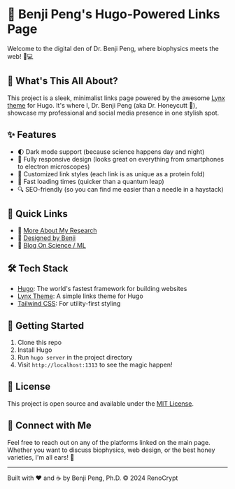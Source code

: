 # 🦁 Benji Peng's Hugo-Powered Links Page

Welcome to the digital den of Dr. Benji Peng, where biophysics meets the web! 🧬💻

## 🚀 What's This All About?

This project is a sleek, minimalist links page powered by the awesome [Lynx theme](https://github.com/jpanther/lynx) for Hugo. It's where I, Dr. Benji Peng (aka Dr. Honeycutt 🍯), showcase my professional and social media presence in one stylish spot.

## ✨ Features

- 🌓 Dark mode support (because science happens day and night)
- 📱 Fully responsive design (looks great on everything from smartphones to electron microscopes)
- 🎨 Customized link styles (each link is as unique as a protein fold)
- 🚀 Fast loading times (quicker than a quantum leap)
- 🔍 SEO-friendly (so you can find me easier than a needle in a haystack)

## 🔗 Quick Links

- 🧪 [More About My Research](https://benji-scientist.renocrypt.com/)
- 🎨 [Designed by Benji](https://benji-design.renocrypt.com)
- 📝 [Blog On Science / ML](https://www.renocrypt.com)

## 🛠 Tech Stack

- [Hugo](https://gohugo.io/): The world's fastest framework for building websites
- [Lynx Theme](https://github.com/jpanther/lynx): A simple links theme for Hugo
- [Tailwind CSS](https://tailwindcss.com/): For utility-first styling

## 🚀 Getting Started

1. Clone this repo
2. Install Hugo
3. Run `hugo server` in the project directory
4. Visit `http://localhost:1313` to see the magic happen!

## 📝 License

This project is open source and available under the [MIT License](LICENSE).

## 🤝 Connect with Me

Feel free to reach out on any of the platforms linked on the main page. Whether you want to discuss biophysics, web design, or the best honey varieties, I'm all ears! 🐝

---

Built with ❤️ and ☕ by Benji Peng, Ph.D. © 2024 RenoCrypt